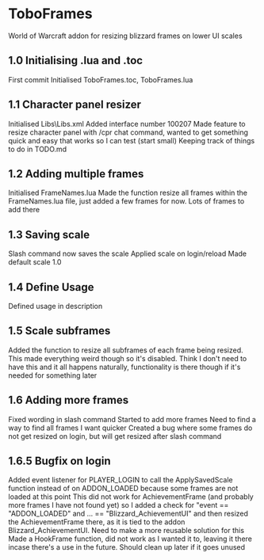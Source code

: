 # ToboFrames
 World of Warcraft addon for resizing blizzard frames on lower UI scales

## 1.0 Initialising .lua and .toc
First commit
Initialised ToboFrames.toc, ToboFrames.lua

## 1.1 Character panel resizer
Initialised Libs\Libs.xml
Added interface number 100207
Made feature to resize character panel with /cpr chat command, wanted to get something quick and easy that works so I can test (start small)
Keeping track of things to do in TODO.md

## 1.2 Adding multiple frames
Initialised FrameNames.lua
Made the function resize all frames within the FrameNames.lua file, just added a few frames for now. Lots of frames to add there

## 1.3 Saving scale
Slash command now saves the scale
Applied scale on login/reload
Made default scale 1.0

## 1.4 Define Usage
Defined usage in description

## 1.5 Scale subframes
Added the function to resize all subframes of each frame being resized.
This made everything weird though so it's disabled.
Think I don't need to have this and it all happens naturally, functionality is there though if it's needed for something later

## 1.6 Adding more frames
Fixed wording in slash command
Started to add more frames
Need to find a way to find all frames I want quicker
Created a bug where some frames do not get resized on login, but will get resized after slash command

## 1.6.5 Bugfix on login
Added event listener for PLAYER_LOGIN to call the ApplySavedScale function instead of on ADDON_LOADED because some frames are not loaded at this point
This did not work for AchievementFrame (and probably more frames I have not found yet) so I added a check for "event == "ADDON_LOADED" and ... == "Blizzard_AchievementUI" and then resized the AchievementFrame there, as it is tied to the addon Blizzard_AchievementUI. Need to make a more reusable solution for this
Made a HookFrame function, did not work as I wanted it to, leaving it there incase there's a use in the future. Should clean up later if it goes unused